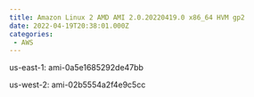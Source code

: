 ```yaml
---
title: Amazon Linux 2 AMD AMI 2.0.20220419.0 x86_64 HVM gp2
date: 2022-04-19T20:38:01.000Z
categories:
 - AWS
---
```


us-east-1: ami-0a5e1685292de47bb

us-west-2: ami-02b5554a2f4e9c5cc

